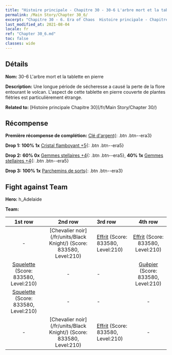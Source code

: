```yaml
---
title: "Histoire principale - Chapitre 30 - 30-6 L'arbre mort et la tablette en pierre"
permalink: /Main Story/Chapter 30_6/
excerpt: "Chapitre 30 - 6. Era of Chaos  Histoire principale - Chapitre 30_6. 30-6 L'arbre mort et la tablette en pierre"
last_modified_at: 2021-08-04
locale: fr
ref: "Chapter 30_6.md"
toc: false
classes: wide
---
```


## Détails

 **Nom:** 30-6 L'arbre mort et la tablette en pierre

 **Description:** Une longue période de sécheresse a causé la perte de la flore entourant le volcan. L'aspect de cette tablette en pierre couverte de plantes flétries est particulièrement étrange.

 **Related to:** [Histoire principale Chapitre 30](/fr/Main Story/Chapter 30/)

## Récompense

 **Première récompense de complétion:** [Clé d'argent](/ItemsFR/con_693/){: .btn .btn--era3}

 **Drop 1:** **100% 1x** [Cristal flamboyant +5](/ItemsFR/mat_101/){: .btn .btn--era5}

 **Drop 2:** **60% 0x** [Gemmes stellaires +4](/ItemsFR/mat_93/){: .btn .btn--era5}, **40% 1x** [Gemmes stellaires +4](/ItemsFR/mat_93/){: .btn .btn--era5}

 **Drop 3:** **100% 1x** [Parchemins de sorts](/ItemsFR/con_694/){: .btn .btn--era3}


## Fight against Team
 **Hero:** h_Adelaide

 **Team:**


  | 1st row | 2nd row | 3rd row | 4th row |
  |:----:|:----:|:----|:----:|
  | - | [Chevalier noir](/fr/units/Black Knight/) (Score: 833580, Level:210)  | [Effrit](/fr/units/Efreeti/) (Score: 833580, Level:210)  | [Effrit](/fr/units/Efreeti/) (Score: 833580, Level:210)  |
  | [Squelette](/fr/units/Skeleton/) (Score: 833580, Level:210)  | - | - | [Guêpier](/fr/units/Waspwort/) (Score: 833580, Level:210)  |
  | [Squelette](/fr/units/Skeleton/) (Score: 833580, Level:210)  | - | - | - |
  | - | [Chevalier noir](/fr/units/Black Knight/) (Score: 833580, Level:210)  | [Effrit](/fr/units/Efreeti/) (Score: 833580, Level:210)  | - |



